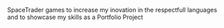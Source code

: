 SpaceTrader games to increase my inovation in the respectfull languages and to showcase my skills as a Portfolio Project
